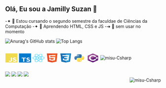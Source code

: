 ## Olá, Eu sou a Jamilly Suzan 👋

-✦ 🔭 Estou cursando o segundo semestre da faculdae de Ciências da Computação
-✦ 🌱 Aprendendo HTML, CSS e JS
-➜ 🌙 sem usar no momento

![Anurag's GitHub stats](https://github-readme-stats.vercel.app/api?username=misukz&show_icons=true&theme=radical)
![Top Langs](https://github-readme-stats.vercel.app/api/top-langs/?username=misukz&hide_progress=true&theme=radical)

<div style="display: inline_block"><br>
  <img align="center" alt="misu-Js" height="30" width="40" src="https://raw.githubusercontent.com/devicons/devicon/master/icons/javascript/javascript-plain.svg">
  <img align="center" alt="misu-Ts" height="30" width="40" src="https://raw.githubusercontent.com/devicons/devicon/master/icons/typescript/typescript-plain.svg">
  <img align="center" alt="misu-React" height="30" width="40" src="https://raw.githubusercontent.com/devicons/devicon/master/icons/react/react-original.svg">
  <img align="center" alt="misu-HTML" height="30" width="40" src="https://raw.githubusercontent.com/devicons/devicon/master/icons/html5/html5-original.svg">
  <img align="center" alt="misu-CSS" height="30" width="40" src="https://raw.githubusercontent.com/devicons/devicon/master/icons/css3/css3-original.svg">
  <img align="center" alt="misu-Python" height="30" width="40" src="https://raw.githubusercontent.com/devicons/devicon/master/icons/python/python-original.svg">
  <img align="center" alt="misu-Csharp" height="30" width="40" src="https://raw.githubusercontent.com/devicons/devicon/master/icons/csharp/csharp-original.svg">
  <img align="center" alt="misu-Csharp" height="30" width="40" src="https://cdn.jsdelivr.net/gh/devicons/devicon@latest/icons/mysql/mysql-original-wordmark.svg"/>
</div>  

  ##
 
<div> 
  <a href="https://instagram.com/misukzj" target="_blank"><img src="https://img.shields.io/badge/-Instagram-%23E4405F?style=for-the-badge&logo=instagram&logoColor=white" target="_blank"></a>
 <a href="https://discord.gg/misukk" target="_blank"><img src="https://img.shields.io/badge/Discord-7289DA?style=for-the-badge&logo=discord&logoColor=white" target="_blank"></a> 
  <a href = "mailto:jamillysuzan26@gmail.com"><img src="https://img.shields.io/badge/-Gmail-%23333?style=for-the-badge&logo=gmail&logoColor=white" target="_blank"></a>
  <a href = "https://wa.me/5565996887836" target="_blank"><img src="https://img.shields.io/badge/WhatsApp-25D366?style=for-the-badge&logo=whatsapp&logoColor=white" target="_blank"></a>
</div>


<div>
  <img align="right" alt="misu-Csharp" src="https://media.tenor.com/DVXNuYXLyGUAAAAM/raining-pixel.gif">
</div>
